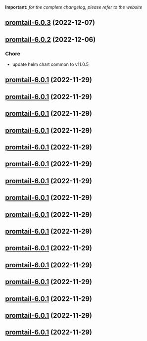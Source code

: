 **Important:**
*for the complete changelog, please refer to the website*




## [promtail-6.0.3](https://github.com/truecharts/charts/compare/promtail-6.0.2...promtail-6.0.3) (2022-12-07)




## [promtail-6.0.2](https://github.com/truecharts/charts/compare/promtail-6.0.1...promtail-6.0.2) (2022-12-06)

### Chore

- update helm chart common to v11.0.5
  
  


## [promtail-6.0.1](https://github.com/truecharts/charts/compare/promtail-6.0.0...promtail-6.0.1) (2022-11-29)




## [promtail-6.0.1](https://github.com/truecharts/charts/compare/promtail-6.0.0...promtail-6.0.1) (2022-11-29)




## [promtail-6.0.1](https://github.com/truecharts/charts/compare/promtail-6.0.0...promtail-6.0.1) (2022-11-29)




## [promtail-6.0.1](https://github.com/truecharts/charts/compare/promtail-6.0.0...promtail-6.0.1) (2022-11-29)




## [promtail-6.0.1](https://github.com/truecharts/charts/compare/promtail-6.0.0...promtail-6.0.1) (2022-11-29)




## [promtail-6.0.1](https://github.com/truecharts/charts/compare/promtail-6.0.0...promtail-6.0.1) (2022-11-29)




## [promtail-6.0.1](https://github.com/truecharts/charts/compare/promtail-6.0.0...promtail-6.0.1) (2022-11-29)




## [promtail-6.0.1](https://github.com/truecharts/charts/compare/promtail-6.0.0...promtail-6.0.1) (2022-11-29)




## [promtail-6.0.1](https://github.com/truecharts/charts/compare/promtail-6.0.0...promtail-6.0.1) (2022-11-29)




## [promtail-6.0.1](https://github.com/truecharts/charts/compare/promtail-6.0.0...promtail-6.0.1) (2022-11-29)




## [promtail-6.0.1](https://github.com/truecharts/charts/compare/promtail-6.0.0...promtail-6.0.1) (2022-11-29)




## [promtail-6.0.1](https://github.com/truecharts/charts/compare/promtail-6.0.0...promtail-6.0.1) (2022-11-29)




## [promtail-6.0.1](https://github.com/truecharts/charts/compare/promtail-6.0.0...promtail-6.0.1) (2022-11-29)




## [promtail-6.0.1](https://github.com/truecharts/charts/compare/promtail-6.0.0...promtail-6.0.1) (2022-11-29)




## [promtail-6.0.1](https://github.com/truecharts/charts/compare/promtail-6.0.0...promtail-6.0.1) (2022-11-29)




## [promtail-6.0.1](https://github.com/truecharts/charts/compare/promtail-6.0.0...promtail-6.0.1) (2022-11-29)



